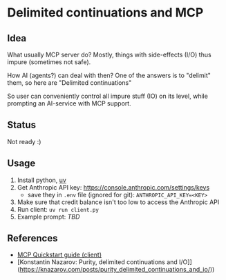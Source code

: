 # Delimited continuations and MCP

## Idea

What usually MCP server do? Mostly, things with side-effects (I/O) thus impure (sometimes not safe).

How AI (agents?) can deal with then? One of the answers is to "delimit" them, so here are "Delimited continuations"

So user can conveniently control all impure stuff (IO) on its level, while prompting an AI-service with MCP support.


## Status

Not ready :)


## Usage

1. Install python, [uv](https://github.com/astral-sh/uv)
2. Get Anthropic API key: https://console.anthropic.com/settings/keys
    * save they in `.env` file (ignored for git): `ANTHROPIC_API_KEY=<KEY>`
3. Make sure that credit balance isn't too low to access the Anthropic API
4. Run client: `uv run client.py`
5. Example prompt: _TBD_


## References

* [MCP Quickstart guide (client)](https://modelcontextprotocol.io/quickstart/client)
* [Konstantin Nazarov: Purity, delimited continuations and I/O]](https://knazarov.com/posts/purity_delimited_continuations_and_io/))
